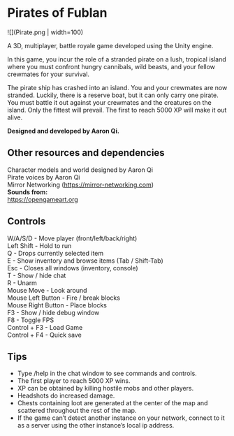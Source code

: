 # Pirates of Fublan  
  
![](Pirate.png | width=100)
  
A 3D, multiplayer, battle royale game developed using the Unity engine.  

In this game, you incur the role of a stranded pirate on a lush, tropical island where you must confront hungry cannibals, wild beasts, and your fellow crewmates for your survival.  
  
The pirate ship has crashed into an island. You and your crewmates are now stranded. Luckily, there is a reserve boat, but it can only carry one pirate. You must battle it out against your crewmates and the creatures on the island. Only the fittest will prevail. The first to reach 5000 XP will make it out alive.  
  
**Designed and developed by Aaron Qi.**  
  
## Other resources and dependencies  
Character models and world designed by Aaron Qi  
Pirate voices by Aaron Qi  
Mirror Networking (https://mirror-networking.com)  
**Sounds from:**  
https://opengameart.org  
  
## Controls  
W/A/S/D - Move player (front/left/back/right)  
Left Shift - Hold to run  
Q - Drops currently selected item  
E - Show inventory and browse items (Tab / Shift-Tab)  
Esc - Closes all windows (inventory, console)  
T - Show / hide chat  
R - Unarm  
Mouse Move - Look around  
Mouse Left Button - Fire / break blocks  
Mouse Right Button - Place blocks  
F3 - Show / hide debug window  
F8 - Toggle FPS  
Control + F3 - Load Game  
Control + F4 - Quick save  
  
## Tips  
- Type /help in the chat window to see commands and controls.  
- The first player to reach 5000 XP wins.  
- XP can be obtained by killing hostile mobs and other players.  
- Headshots do increased damage.  
- Chests containing loot are generated at the center of the map and scattered throughout the rest of the map.  
- If the game can’t detect another instance on your network, connect to it as a server using the other instance’s local ip address.  

